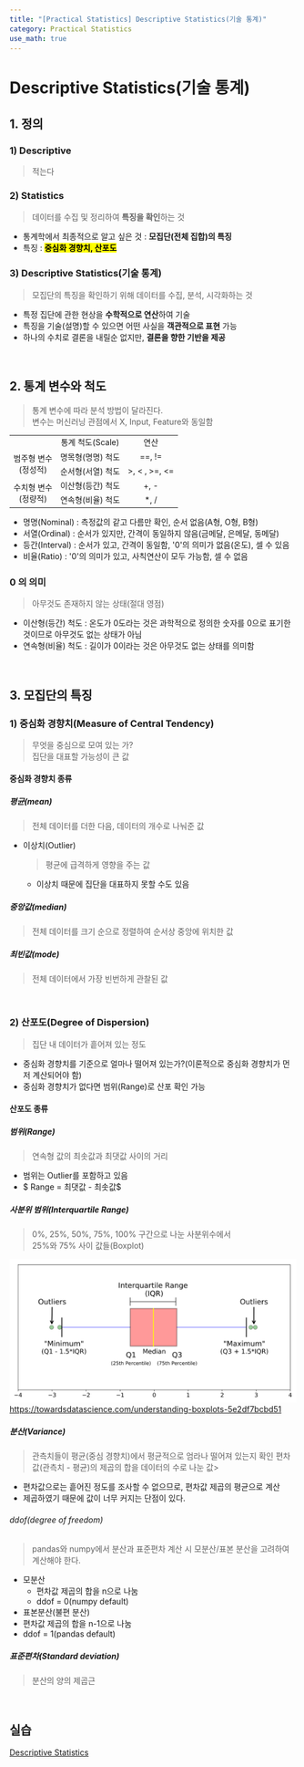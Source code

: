 ```yaml
---
title: "[Practical Statistics] Descriptive Statistics(기술 통계)"
category: Practical Statistics
use_math: true
---
```


# Descriptive Statistics(기술 통계)

## 1. 정의

### 1) Descriptive
> 적는다

### 2) Statistics
> 데이터를 수집 및 정리하여 **특징을 확인**하는 것

- 통계학에서 최종적으로 알고 싶은 것 : **모집단(전체 집합)의 특징**
- 특징 : **<mark style='background-color: yellow'>중심화 경향치, 산포도</mark>**

### 3) Descriptive Statistics(기술 통계)
> 모집단의 특징을 확인하기 위해 데이터를 수집, 분석, 시각화하는 것

- 특정 집단에 관한 현상을 **수학적으로 연산**하여 기술
- 특징을 기술(설명)할 수 있으면 어떤 사실을 **객관적으로 표현** 가능
- 하나의 수치로 결론을 내릴순 없지만, **결론을 향한 기반을 제공**

<br>

## 2. 통계 변수와 척도
> 통계 변수에 따라 분석 방법이 달라진다. <br>
> 변수는 머신러닝 관점에서 X, Input, Feature와 동일함

<table>
    <tr>
        <td></td>
        <td align="center">통계 척도(Scale)</td>
        <td align="center">연산</td>
    </tr>
    <tr>
        <td align="center" rowspan="2">범주형 변수<br>(정성적)</td>
        <td>명목형(명명) 척도</td>
        <td align="center">==, !=</td>
    </tr>
    <tr>
        <td>순서형(서열) 척도</td>
        <td align="center"> &gt;, &lt; , &gt;&#61;, &lt;&#61;</td>
    </tr>
    <tr>
        <td align="center" rowspan="2">수치형 변수<br>(정량적)</td>
        <td>이산형(등간) 척도</td>
        <td align="center">+, -</td>
    </tr>
    <tr>
        <td>연속형(비율) 척도</td>
        <td align="center">*, /</td>
    </tr>
</table>

- 명명(Nominal) : 측정값의 같고 다름만 확인, 순서 없음(A형, O형, B형)
- 서열(Ordinal) : 순서가 있지만, 간격이 동일하지 않음(금메달, 은메달, 동메달)
- 등간(Interval) : 순서가 있고, 간격이 동일함, '0'의 의미가 없음(온도), 셀 수 있음
- 비율(Ratio) : '0'의 의미가 있고, 사칙연산이 모두 가능함, 셀 수 없음

### 0 의 의미
> 아무것도 존재하지 않는 상태(절대 영점)

- 이산형(등간) 척도 : 온도가 0도라는 것은 과학적으로 정의한 숫자를 0으로 표기한 것이므로 아무것도 없는 상태가 아님
- 연속형(비율) 척도 : 길이가 0이라는 것은 아무것도 없는 상태를 의미함

<br>
  
## 3. 모집단의 특징

### 1) 중심화 경향치(Measure of Central Tendency)
> 무엇을 중심으로 모여 있는 가? <br>
> 집단을 대표할 가능성이 큰 값

#### 중심화 경향치 종류

##### 평균(mean)
> 전체 데이터를 더한 다음, 데이터의 개수로 나눠준 값

- 이상치(Outlier)
    > 평균에 급격하게 영향을 주는 값

    - 이상치 때문에 집단을 대표하지 못할 수도 있음


##### 중앙값(median)
> 전체 데이터를 크기 순으로 정렬하여 순서상 중앙에 위치한 값

##### 최빈값(mode)
> 전체 데이터에서 가장 빈번하게 관찰된 값

<br>

### 2) 산포도(Degree of Dispersion)
> 집단 내 데이터가 흩어져 있는 정도

- 중심화 경향치를 기준으로 얼마나 떨어져 있는가?(이론적으로 중심화 경향치가 먼저 계산되어야 함)
- 중심화 경향치가 없다면 범위(Range)로 산포 확인 가능

#### 산포도 종류

##### 범위(Range)
> 연속형 값의 최솟값과 최댓값 사이의 거리

- 범위는 Outlier를 포함하고 있음
- $ Range = 최댓값 - 최솟값$

##### 사분위 범위(Interquartile Range)
> 0%, 25%, 50%, 75%, 100% 구간으로 나눈 사분위수에서<br> 25%와 75% 사이 값들(Boxplot)

![](/assets/images/posts/statistics/boxplot.png)
https://towardsdatascience.com/understanding-boxplots-5e2df7bcbd51

##### 분산(Variance)
> 관측치들이 평균(중심 경향치)에서 평균적으로 엄라나 떨어져 있는지 확인
> 편차값(관측치 - 평균)의 제곱의 합을 데이터의 수로 나눈 값>

- 편차값으로는 흩어진 정도를 조사할 수 없으므로, 편차값 제곱의 평균으로 계산
- 제곱하였기 때문에 값이 너무 커지는 단점이 있다.

###### ddof(degree of freedom)
> pandas와 numpy에서 분산과 표준편차 계산 시 모분산/표본 분산을 고려하여 계산해야 한다.

- 모분산
  - 편차값 제곱의 합을 n으로 나눔
  - ddof = 0(numpy default)
-  표본분산(불편 분산)
  - 편차값 제곱의 합을 n-1으로 나눔
  - ddof = 1(pandas default)

##### 표준편차(Standard deviation)
> 분산의 양의 제곱근

<br>

## 실습
<a href="https://colab.research.google.com/drive/1LjQmR_ojtdJTXgjjWFgFDQiAlwuP2Y3w?usp=sharing">Descriptive Statistics</a>